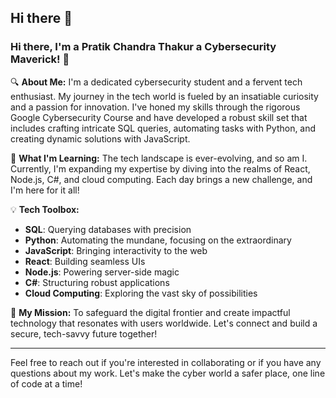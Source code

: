 ## Hi there 👋
### Hi there, I'm a Pratik Chandra Thakur a Cybersecurity Maverick! 👋

🔍 **About Me:**
I'm a dedicated cybersecurity student and a fervent tech enthusiast. My journey in the tech world is fueled by an insatiable curiosity and a passion for innovation. I've honed my skills through the rigorous Google Cybersecurity Course and have developed a robust skill set that includes crafting intricate SQL queries, automating tasks with Python, and creating dynamic solutions with JavaScript.

🌱 **What I'm Learning:**
The tech landscape is ever-evolving, and so am I. Currently, I'm expanding my expertise by diving into the realms of React, Node.js, C#, and cloud computing. Each day brings a new challenge, and I'm here for it all!

💡 **Tech Toolbox:**
- **SQL**: Querying databases with precision
- **Python**: Automating the mundane, focusing on the extraordinary
- **JavaScript**: Bringing interactivity to the web
- **React**: Building seamless UIs
- **Node.js**: Powering server-side magic
- **C#**: Structuring robust applications
- **Cloud Computing**: Exploring the vast sky of possibilities

🚀 **My Mission:**
To safeguard the digital frontier and create impactful technology that resonates with users worldwide. Let's connect and build a secure, tech-savvy future together!

---

Feel free to reach out if you're interested in collaborating or if you have any questions about my work. Let's make the cyber world a safer place, one line of code at a time!
<!--
**Pratikchandrathakur/Pratikchandrathakur** is a ✨ _special_ ✨ repository because its `README.md` (this file) appears on your GitHub profile.

Here are some ideas to get you started:

- 🔭 I’m currently working on ...
- 🌱 I’m currently learning ...
- 👯 I’m looking to collaborate on ...
- 🤔 I’m looking for help with ...
- 💬 Ask me about ...
- 📫 How to reach me: ...
- 😄 Pronouns: ...
- ⚡ Fun fact: ...
-->
